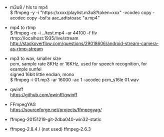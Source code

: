 * m3u8 / hls to mp4  
$ ffmpeg -y -i "https://xxxx/playlist.m3u8?token=xxx"  -vcodec copy -acodec copy -bsf:a aac_adtstoasc "a.mp4"  

* mp4 to rtmp   
$ ffmpeg -re -i ../test.mp4 -ar 44100 -f flv rtmp://localhost:1935/live/stream  
http://stackoverflow.com/questions/29018606/android-stream-camera-as-rtmp-stream  

* mp3 to wav, smaller size  
pcm, sample rate 8KHz or 16KHz, 
used for speech recognition, for example xunfei   
signed 16bit little endian, mono  
$ ffmpeg -i 01.mp3 -ar 16000 -ac 1 -acodec pcm_s16le 01.wav 

* qwinff  
https://github.com/qwinff/qwinff  

* FFmpegYAG  
https://sourceforge.net/projects/ffmpegyag/  

* ffmpeg-20151219-git-2dba040-win32-static  

* ffmpeg-2.8.4 / (not used) ffmpeg-2.6.3  
